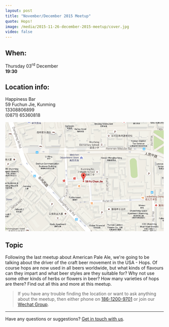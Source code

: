 ```yaml
---
layout: post
title: "November/December 2015 Meetup"
quote: Hops!
image: /media/2015-11-26-december-2015-meetup/cover.jpg
video: false
---
```


## When:

Thursday 03<sup>rd</sup> December<br>
**19:30**

## Location info:

Happiness Bar<br>
59 Fuchun Jie, Kunming<br>
13308806899<br>
(0871) 65360818

!["Map to Happiness Bar"](/media/2015-11-26-december-2015-meetup/english-map.png)

## Topic

Following the last meetup about American Pale Ale, we're going to be talking about the driver of the craft beer movement in the USA - Hops. Of course hops are now used in all beers worldwide, but what kinds of flavours can they impart and what beer styles are they suitable for? Why not use some other kinds of herbs or flowers in beer? How many varieties of hops are there? Find out all this and more at this meetup.

> If you have any trouble finding the location or want to ask anything about the meetup, then either phone on [186-1200-9701](tel:18612009701) or join our [Wechat Group](/media/qr-code.jpg).

-----
Have any questions or suggestions? [Get in touch with us](mailto:hello@kunmingbeer.org).